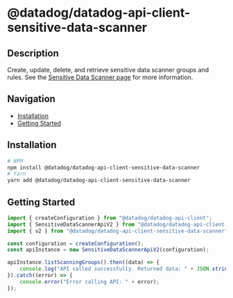 # @datadog/datadog-api-client-sensitive-data-scanner

## Description

Create, update, delete, and retrieve sensitive data scanner groups and rules. See the [Sensitive Data Scanner page](https://docs.datadoghq.com/sensitive_data_scanner/) for more information.

## Navigation

- [Installation](#installation)
- [Getting Started](#getting-started)

## Installation

```sh
# NPM
npm install @datadog/datadog-api-client-sensitive-data-scanner
# Yarn
yarn add @datadog/datadog-api-client-sensitive-data-scanner
```

## Getting Started
```ts
import { createConfiguration } from "@datadog/datadog-api-client";
import { SensitiveDataScannerApiV2 } from "@datadog/datadog-api-client-sensitive-data-scanner";
import { v2 } from "@datadog/datadog-api-client-sensitive-data-scanner";

const configuration = createConfiguration();
const apiInstance = new SensitiveDataScannerApiV2(configuration);

apiInstance.listScanningGroups().then((data) => {
    console.log("API called successfully. Returned data: " + JSON.stringify(data));
}).catch((error) => {
    console.error("Error calling API: " + error);
});
```